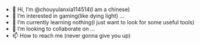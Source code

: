 - 👋 Hi, I’m @chouyulanxia114514(l am a chinese)
- 👀 I’m interested in gaming(like dying light) ...
- 🌱 I’m currently learning nothing(l just want to look for some useful tools)
- 💞️ I’m looking to collaborate on ...
- 📫 How to reach me (never gonna give you up)

<!---
chouyulanxia114514/chouyulanxia114514 is a ✨ special ✨ repository because its `README.md` (this file) appears on your GitHub profile.
You can click the Preview link to take a look at your changes.
--->
